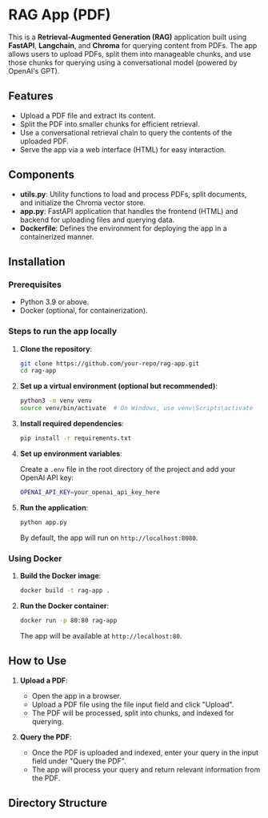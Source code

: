# RAG App (PDF)

This is a **Retrieval-Augmented Generation (RAG)** application built using **FastAPI**, **Langchain**, and **Chroma** for querying content from PDFs. The app allows users to upload PDFs, split them into manageable chunks, and use those chunks for querying using a conversational model (powered by OpenAI's GPT).

## Features
- Upload a PDF file and extract its content.
- Split the PDF into smaller chunks for efficient retrieval.
- Use a conversational retrieval chain to query the contents of the uploaded PDF.
- Serve the app via a web interface (HTML) for easy interaction.

## Components
- **utils.py**: Utility functions to load and process PDFs, split documents, and initialize the Chroma vector store.
- **app.py**: FastAPI application that handles the frontend (HTML) and backend for uploading files and querying data.
- **Dockerfile**: Defines the environment for deploying the app in a containerized manner.

## Installation

### Prerequisites
- Python 3.9 or above.
- Docker (optional, for containerization).

### Steps to run the app locally

1. **Clone the repository**:

    ```bash
    git clone https://github.com/your-repo/rag-app.git
    cd rag-app
    ```

2. **Set up a virtual environment (optional but recommended)**:

    ```bash
    python3 -m venv venv
    source venv/bin/activate  # On Windows, use venv\Scripts\activate
    ```

3. **Install required dependencies**:

    ```bash
    pip install -r requirements.txt
    ```

4. **Set up environment variables**:

    Create a `.env` file in the root directory of the project and add your OpenAI API key:

    ```bash
    OPENAI_API_KEY=your_openai_api_key_here
    ```

5. **Run the application**:

    ```bash
    python app.py
    ```

    By default, the app will run on `http://localhost:8080`.

### Using Docker

1. **Build the Docker image**:

    ```bash
    docker build -t rag-app .
    ```

2. **Run the Docker container**:

    ```bash
    docker run -p 80:80 rag-app
    ```

    The app will be available at `http://localhost:80`.

## How to Use

1. **Upload a PDF**:
   - Open the app in a browser.
   - Upload a PDF file using the file input field and click "Upload".
   - The PDF will be processed, split into chunks, and indexed for querying.

2. **Query the PDF**:
   - Once the PDF is uploaded and indexed, enter your query in the input field under "Query the PDF".
   - The app will process your query and return relevant information from the PDF.

## Directory Structure

